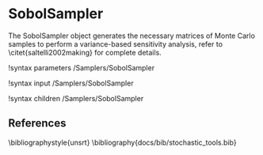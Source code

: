 # SobolSampler

The SobolSampler object generates the necessary matrices of Monte Carlo samples to perform a
variance-based sensitivity analysis, refer to \citet{saltelli2002making} for complete details.

!syntax parameters /Samplers/SobolSampler

!syntax input /Samplers/SobolSampler

!syntax children /Samplers/SobolSampler

## References
\bibliographystyle{unsrt}
\bibliography{docs/bib/stochastic_tools.bib}
